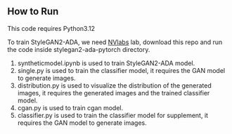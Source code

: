 ## How to Run

This code requires Python3.12

To train StyleGAN2-ADA, we need [NVlabs](https://github.com/NVlabs/stylegan2-ada-pytorch) lab, download this repo and run the code inside stylegan2-ada-pytorch directory.


1. syntheticmodel.ipynb is used to train StyleGAN2-ADA model.
2. single.py is used to train the classifier model, it requires the GAN model to generate images.
3. distribution.py is used to visualize the distribution of the generated images, it requires the generated images and the trained classifier model.
4. cgan.py is used to train cgan model.
5. classifier.py is used to train the classifier model for supplement, it requires the GAN model to generate images.